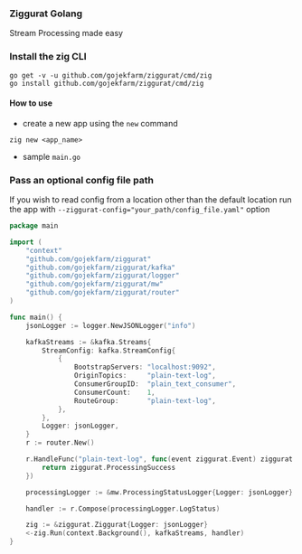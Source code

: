 
### Ziggurat Golang

Stream Processing made easy

### Install the zig CLI

```shell script
go get -v -u github.com/gojekfarm/ziggurat/cmd/zig
go install github.com/gojekfarm/ziggurat/cmd/zig                                                                                                                                                       
```

#### How to use

- create a new app using the `new` command

```shell
zig new <app_name>
```

- sample `main.go`

### Pass an optional config file path

If you wish to read config from a location other than the default location run the app
with `--ziggurat-config="your_path/config_file.yaml"` option

```go
package main

import (
	"context"
	"github.com/gojekfarm/ziggurat"
	"github.com/gojekfarm/ziggurat/kafka"
	"github.com/gojekfarm/ziggurat/logger"
	"github.com/gojekfarm/ziggurat/mw"
	"github.com/gojekfarm/ziggurat/router"
)

func main() {
	jsonLogger := logger.NewJSONLogger("info")

	kafkaStreams := &kafka.Streams{
		StreamConfig: kafka.StreamConfig{
			{
				BootstrapServers: "localhost:9092",
				OriginTopics:     "plain-text-log",
				ConsumerGroupID:  "plain_text_consumer",
				ConsumerCount:    1,
				RouteGroup:       "plain-text-log",
			},
		},
		Logger: jsonLogger,
	}
	r := router.New()

	r.HandleFunc("plain-text-log", func(event ziggurat.Event) ziggurat.ProcessStatus {
		return ziggurat.ProcessingSuccess
	})

	processingLogger := &mw.ProcessingStatusLogger{Logger: jsonLogger}

	handler := r.Compose(processingLogger.LogStatus)

	zig := &ziggurat.Ziggurat{Logger: jsonLogger}
	<-zig.Run(context.Background(), kafkaStreams, handler)
}
```